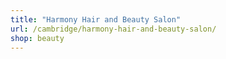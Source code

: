 ```yaml
---
title: "Harmony Hair and Beauty Salon"
url: /cambridge/harmony-hair-and-beauty-salon/
shop: beauty
---
```

